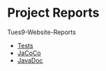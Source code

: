 # Project Reports

Tues9-Website-Reports

* [Tests](./tests/test/)
* [JaCoCo](./jacoco/test/html/)
* [JavaDoc](./javadoc/)
